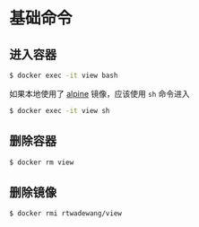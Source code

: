 # 基础命令

## 进入容器

```sh
$ docker exec -it view bash
```

如果本地使用了 [alpine](https://hub.docker.com/r/rtwadewang/view/tags) 镜像，应该使用 `sh` 命令进入

```sh
$ docker exec -it view sh
```

## 删除容器

```sh
$ docker rm view
```

## 删除镜像

```sh
$ docker rmi rtwadewang/view
```